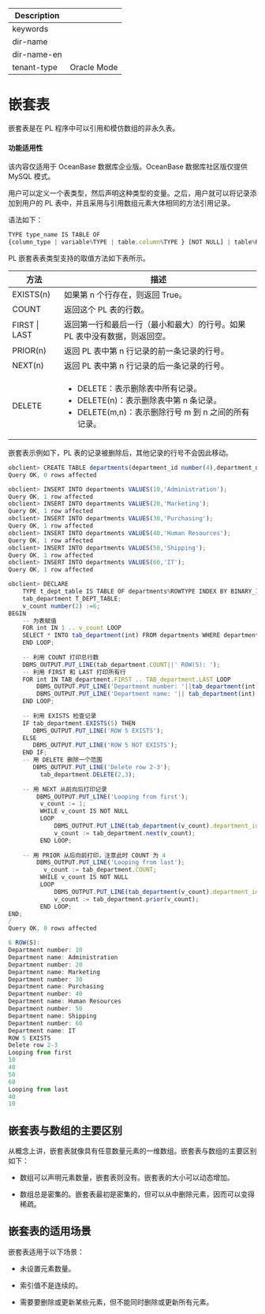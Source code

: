 | Description   |                 |
|---------------|-----------------|
| keywords      |                 |
| dir-name      |                 |
| dir-name-en   |                 |
| tenant-type   | Oracle Mode     |

# 嵌套表 

嵌套表是在 PL 程序中可以引用和模仿数组的非永久表。

  <main id="notice" >
    <h4>功能适用性</h4>
    <p>该内容仅适用于 OceanBase 数据库企业版。OceanBase 数据库社区版仅提供 MySQL 模式。</p>
  </main>

用户可以定义一个表类型，然后声明这种类型的变量。之后，用户就可以将记录添加到用户的 PL 表中，并且采用与引用数组元素大体相同的方法引用记录。

语法如下：

```javascript
TYPE type_name IS TABLE OF
{column_type | variable%TYPE | table.column%TYPE } [NOT NULL] | table%ROWTYPE
```



PL 嵌套表表类型支持的取值方法如下表所示。


|    **方法**     |                                                                                                     **描述**                                                                                                     |
|---------------|----------------------------------------------------------------------------------------------------------------------------------------------------------------------------------------------------------------|
| EXISTS(n)     | 如果第 n 个行存在，则返回 True。                                                                                                                                                                                           |
| COUNT         | 返回这个 PL 表的行数。                                                                                                                                                                                                  |
| FIRST \| LAST | 返回第一行和最后一行（最小和最大）的行号。如果 PL 表中没有数据，则返回空。                                                                                                                                                                        |
| PRIOR(n)      | 返回 PL 表中第 n 行记录的前一条记录的行号。                                                                                                                                                                                      |
| NEXT(n)       | 返回 PL 表中第 n 行记录的后一条记录的行号。                                                                                                                                                                                      |
| DELETE        | <ul><li> DELETE：表示删除表中所有记录。   </li><li> DELETE(n)：表示删除表中第 n 条记录。   </li><li> DELETE(m,n)：表示删除行号 m 到 n 之间的所有记录。</li></ul>    |



嵌套表示例如下，PL 表的记录被删除后，其他记录的行号不会因此移动。

```javascript
obclient> CREATE TABLE departments(department_id number(4),department_name varchar2(15));
Query OK, 0 rows affected 

obclient> INSERT INTO departments VALUES(10,'Administration');
Query OK, 1 row affected 
obclient> INSERT INTO departments VALUES(20,'Marketing');
Query OK, 1 row affected 
obclient> INSERT INTO departments VALUES(30,'Purchasing');
Query OK, 1 row affected 
obclient> INSERT INTO departments VALUES(40,'Human Resources');
Query OK, 1 row affected 
obclient> INSERT INTO departments VALUES(50,'Shipping');
Query OK, 1 row affected 
obclient> INSERT INTO departments VALUES(60,'IT');
Query OK, 1 row affected 

obclient> DECLARE
    TYPE t_dept_table IS TABLE OF departments%ROWTYPE INDEX BY BINARY_INTEGER;
    tab_department T_DEPT_TABLE;
    v_count number(2) :=6;
BEGIN
    -- 为表赋值
    FOR int IN 1 .. v_count LOOP
    SELECT * INTO tab_department(int) FROM departments WHERE department_id=int*10;
    END LOOP;
  
    -- 利用 COUNT 打印总行数
    DBMS_OUTPUT.PUT_LINE(tab_department.COUNT||' ROW(S): ');
    -- 利用 FIRST 和 LAST 打印所有行
    FOR int IN TAB_department.FIRST .. TAB_department.LAST LOOP
        DBMS_OUTPUT.PUT_LINE('Department number: '||tab_department(int).department_id);
        DBMS_OUTPUT.PUT_LINE('Department name: '|| tab_department(int).department_name);
    END LOOP;
 
    -- 利用 EXISTS 检查记录
    IF tab_department.EXISTS(5) THEN
       DBMS_OUTPUT.PUT_LINE('ROW 5 EXISTS');
    ELSE
       DBMS_OUTPUT.PUT_LINE('ROW 5 NOT EXISTS');
    END IF;
    -- 用 DELETE 删除一个范围
       DBMS_OUTPUT.PUT_LINE('Delete row 2-3');
         tab_department.DELETE(2,3);
   
    -- 用 NEXT 从前向后打印记录
        DBMS_OUTPUT.PUT_LINE('Looping from first');
         v_count := 1;
         WHILE v_count IS NOT NULL
         LOOP
             DBMS_OUTPUT.PUT_LINE(tab_department(v_count).department_id);
             v_count := tab_department.next(v_count);
         END LOOP;
    
    -- 用 PRIOR 从后向前打印，注意此时 COUNT 为 4
        DBMS_OUTPUT.PUT_LINE('Looping from last');
          v_count := tab_department.COUNT;
         WHILE v_count IS NOT NULL
         LOOP
             DBMS_OUTPUT.PUT_LINE(tab_department(v_count).department_id);
             v_count := tab_department.prior(v_count);
         END LOOP;
END;
/
Query OK, 0 rows affected 

6 ROW(S):
Department number: 10
Department name: Administration
Department number: 20
Department name: Marketing
Department number: 30
Department name: Purchasing
Department number: 40
Department name: Human Resources
Department number: 50
Department name: Shipping
Department number: 60
Department name: IT
ROW 5 EXISTS
Delete row 2-3
Looping from first
10
40
50
60
Looping from last
40
10
```



嵌套表与数组的主要区别 
--------------------

从概念上讲，嵌套表就像具有任意数量元素的一维数组。嵌套表与数组的主要区别如下：

* 数组可以声明元素数量，嵌套表则没有。嵌套表的大小可以动态增加。

  

* 数组总是密集的。嵌套表最初是密集的，但可以从中删除元素，因而可以变得稀疏。

  




嵌套表的适用场景 
-----------------

嵌套表适用于以下场景：

* 未设置元素数量。

  

* 索引值不是连续的。

  

* 需要要删除或更新某些元素，但不能同时删除或更新所有元素。

  



